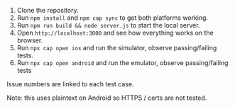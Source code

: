 1. Clone the repository.
2. Run `npm install` and `npm cap sync` to get both platforms working.
3. Run `npm run build && node server.js` to start the local server.
4. Open `http://localhost:3000` and see how everything works on the browser.
5. Run `npx cap open ios` and run the simulator, observe passing/failing tests.
6. Run `npx cap open android` and run the emulator, observe passing/failing tests

Issue numbers are linked to each test case.

Note: this uses plaintext on Android so HTTPS / certs are not tested.
